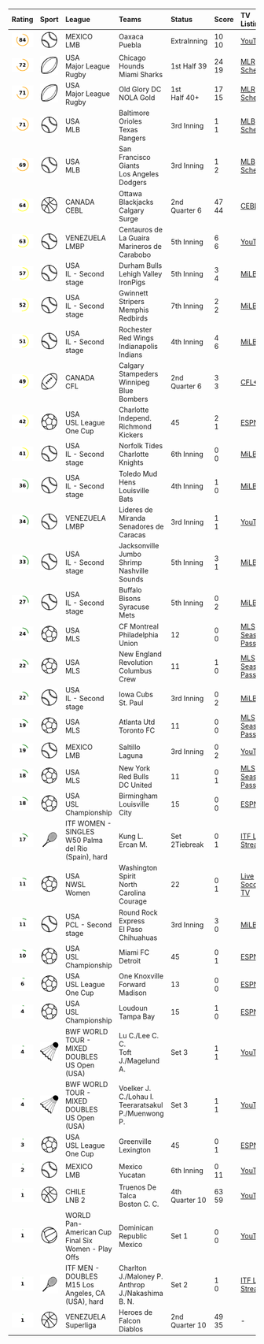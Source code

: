 | Rating                                                                                                                                 | Sport                                                                                                                     | League                                                 | Teams                                                  | Status         | Score    | TV Listing                                                                                                                      |
|:---------------------------------------------------------------------------------------------------------------------------------------|:--------------------------------------------------------------------------------------------------------------------------|:-------------------------------------------------------|:-------------------------------------------------------|:---------------|:---------|:--------------------------------------------------------------------------------------------------------------------------------|
| <img src="https://raw.githubusercontent.com/BlakeDuncan25/Donut-SVG-Ratings/bac4e4a278175106499642192132b1786a9aec38/84.svg" alt="84"> | <img src="https://raw.githubusercontent.com/BlakeDuncan25/Donut-SVG-Ratings/master/baseball.png" alt="Baseball">          | MEXICO<br>LMB                                          | Oaxaca<br>Puebla                                       | ExtraInning    | 10<br>10 | <a href="https://www.youtube.com/results?search_query=liga+mexicana+de+beisbol&sp=EgJAAQ%253D%253D">YouTube</a>                 |
| <img src="https://raw.githubusercontent.com/BlakeDuncan25/Donut-SVG-Ratings/bac4e4a278175106499642192132b1786a9aec38/72.svg" alt="72"> | <img src="https://raw.githubusercontent.com/BlakeDuncan25/Donut-SVG-Ratings/master/rugby.png" alt="Rugby">                | USA<br>Major League Rugby                              | Chicago Hounds<br>Miami Sharks                         | 1st Half 39    | 24<br>19 | <a href="https://www.majorleague.rugby/schedules/">MLR Schedule</a>                                                             |
| <img src="https://raw.githubusercontent.com/BlakeDuncan25/Donut-SVG-Ratings/bac4e4a278175106499642192132b1786a9aec38/71.svg" alt="71"> | <img src="https://raw.githubusercontent.com/BlakeDuncan25/Donut-SVG-Ratings/master/rugby.png" alt="Rugby">                | USA<br>Major League Rugby                              | Old Glory DC<br>NOLA Gold                              | 1st Half 40+   | 17<br>15 | <a href="https://www.majorleague.rugby/schedules/">MLR Schedule</a>                                                             |
| <img src="https://raw.githubusercontent.com/BlakeDuncan25/Donut-SVG-Ratings/bac4e4a278175106499642192132b1786a9aec38/71.svg" alt="71"> | <img src="https://raw.githubusercontent.com/BlakeDuncan25/Donut-SVG-Ratings/master/baseball.png" alt="Baseball">          | USA<br>MLB                                             | Baltimore Orioles<br>Texas Rangers                     | 3rd Inning     | 1<br>1   | <a href="https://www.mlb.com/schedule">MLB Schedule</a>                                                                         |
| <img src="https://raw.githubusercontent.com/BlakeDuncan25/Donut-SVG-Ratings/bac4e4a278175106499642192132b1786a9aec38/69.svg" alt="69"> | <img src="https://raw.githubusercontent.com/BlakeDuncan25/Donut-SVG-Ratings/master/baseball.png" alt="Baseball">          | USA<br>MLB                                             | San Francisco Giants<br>Los Angeles Dodgers            | 3rd Inning     | 1<br>2   | <a href="https://www.mlb.com/schedule">MLB Schedule</a>                                                                         |
| <img src="https://raw.githubusercontent.com/BlakeDuncan25/Donut-SVG-Ratings/bac4e4a278175106499642192132b1786a9aec38/64.svg" alt="64"> | <img src="https://raw.githubusercontent.com/BlakeDuncan25/Donut-SVG-Ratings/master/basketball.png" alt="Basketball">      | CANADA<br>CEBL                                         | Ottawa Blackjacks<br>Calgary Surge                     | 2nd Quarter 6  | 47<br>44 | <a href="https://plus.cebl.ca/">CEBL+</a>                                                                                       |
| <img src="https://raw.githubusercontent.com/BlakeDuncan25/Donut-SVG-Ratings/bac4e4a278175106499642192132b1786a9aec38/63.svg" alt="63"> | <img src="https://raw.githubusercontent.com/BlakeDuncan25/Donut-SVG-Ratings/master/baseball.png" alt="Baseball">          | VENEZUELA<br>LMBP                                      | Centauros de La Guaira<br>Marineros de Carabobo        | 5th Inning     | 6<br>6   | <a href="https://www.youtube.com/@LMBPVE/streams">YouTube</a>                                                                   |
| <img src="https://raw.githubusercontent.com/BlakeDuncan25/Donut-SVG-Ratings/bac4e4a278175106499642192132b1786a9aec38/57.svg" alt="57"> | <img src="https://raw.githubusercontent.com/BlakeDuncan25/Donut-SVG-Ratings/master/baseball.png" alt="Baseball">          | USA<br>IL - Second stage                               | Durham Bulls<br>Lehigh Valley IronPigs                 | 5th Inning     | 3<br>4   | <a href="http://milb.tv/">MiLB.TV</a>                                                                                           |
| <img src="https://raw.githubusercontent.com/BlakeDuncan25/Donut-SVG-Ratings/bac4e4a278175106499642192132b1786a9aec38/52.svg" alt="52"> | <img src="https://raw.githubusercontent.com/BlakeDuncan25/Donut-SVG-Ratings/master/baseball.png" alt="Baseball">          | USA<br>IL - Second stage                               | Gwinnett Stripers<br>Memphis Redbirds                  | 7th Inning     | 2<br>2   | <a href="http://milb.tv/">MiLB.TV</a>                                                                                           |
| <img src="https://raw.githubusercontent.com/BlakeDuncan25/Donut-SVG-Ratings/bac4e4a278175106499642192132b1786a9aec38/51.svg" alt="51"> | <img src="https://raw.githubusercontent.com/BlakeDuncan25/Donut-SVG-Ratings/master/baseball.png" alt="Baseball">          | USA<br>IL - Second stage                               | Rochester Red Wings<br>Indianapolis Indians            | 4th Inning     | 4<br>6   | <a href="http://milb.tv/">MiLB.TV</a>                                                                                           |
| <img src="https://raw.githubusercontent.com/BlakeDuncan25/Donut-SVG-Ratings/bac4e4a278175106499642192132b1786a9aec38/49.svg" alt="49"> | <img src="https://raw.githubusercontent.com/BlakeDuncan25/Donut-SVG-Ratings/master/football.png" alt="American Football"> | CANADA<br>CFL                                          | Calgary Stampeders<br>Winnipeg Blue Bombers            | 2nd Quarter 6  | 3<br>3   | <a href="https://www.cfl.ca/plus/">CFL+</a>                                                                                     |
| <img src="https://raw.githubusercontent.com/BlakeDuncan25/Donut-SVG-Ratings/bac4e4a278175106499642192132b1786a9aec38/42.svg" alt="42"> | <img src="https://raw.githubusercontent.com/BlakeDuncan25/Donut-SVG-Ratings/master/soccer.png" alt="Soccer">              | USA<br>USL League One Cup                              | Charlotte Independ.<br>Richmond Kickers                | 45             | 2<br>1   | <a href="https://www.espn.com/watch/catalog/4353061c-244c-3586-b267-7d54b4d79cde/usl-jaegermeister-cup#bucketId=7373">ESPN+</a> |
| <img src="https://raw.githubusercontent.com/BlakeDuncan25/Donut-SVG-Ratings/bac4e4a278175106499642192132b1786a9aec38/41.svg" alt="41"> | <img src="https://raw.githubusercontent.com/BlakeDuncan25/Donut-SVG-Ratings/master/baseball.png" alt="Baseball">          | USA<br>IL - Second stage                               | Norfolk Tides<br>Charlotte Knights                     | 6th Inning     | 0<br>0   | <a href="http://milb.tv/">MiLB.TV</a>                                                                                           |
| <img src="https://raw.githubusercontent.com/BlakeDuncan25/Donut-SVG-Ratings/bac4e4a278175106499642192132b1786a9aec38/36.svg" alt="36"> | <img src="https://raw.githubusercontent.com/BlakeDuncan25/Donut-SVG-Ratings/master/baseball.png" alt="Baseball">          | USA<br>IL - Second stage                               | Toledo Mud Hens<br>Louisville Bats                     | 4th Inning     | 1<br>0   | <a href="http://milb.tv/">MiLB.TV</a>                                                                                           |
| <img src="https://raw.githubusercontent.com/BlakeDuncan25/Donut-SVG-Ratings/bac4e4a278175106499642192132b1786a9aec38/34.svg" alt="34"> | <img src="https://raw.githubusercontent.com/BlakeDuncan25/Donut-SVG-Ratings/master/baseball.png" alt="Baseball">          | VENEZUELA<br>LMBP                                      | Lideres de Miranda<br>Senadores de Caracas             | 3rd Inning     | 1<br>1   | <a href="https://www.youtube.com/@LMBPVE/streams">YouTube</a>                                                                   |
| <img src="https://raw.githubusercontent.com/BlakeDuncan25/Donut-SVG-Ratings/bac4e4a278175106499642192132b1786a9aec38/33.svg" alt="33"> | <img src="https://raw.githubusercontent.com/BlakeDuncan25/Donut-SVG-Ratings/master/baseball.png" alt="Baseball">          | USA<br>IL - Second stage                               | Jacksonville Jumbo Shrimp<br>Nashville Sounds          | 5th Inning     | 3<br>1   | <a href="http://milb.tv/">MiLB.TV</a>                                                                                           |
| <img src="https://raw.githubusercontent.com/BlakeDuncan25/Donut-SVG-Ratings/bac4e4a278175106499642192132b1786a9aec38/27.svg" alt="27"> | <img src="https://raw.githubusercontent.com/BlakeDuncan25/Donut-SVG-Ratings/master/baseball.png" alt="Baseball">          | USA<br>IL - Second stage                               | Buffalo Bisons<br>Syracuse Mets                        | 5th Inning     | 0<br>2   | <a href="http://milb.tv/">MiLB.TV</a>                                                                                           |
| <img src="https://raw.githubusercontent.com/BlakeDuncan25/Donut-SVG-Ratings/bac4e4a278175106499642192132b1786a9aec38/24.svg" alt="24"> | <img src="https://raw.githubusercontent.com/BlakeDuncan25/Donut-SVG-Ratings/master/soccer.png" alt="Soccer">              | USA<br>MLS                                             | CF Montreal<br>Philadelphia Union                      | 12             | 0<br>0   | <a href="https://tv.apple.com/us/channel/tvs.sbd.7000">MLS Season Pass</a>                                                      |
| <img src="https://raw.githubusercontent.com/BlakeDuncan25/Donut-SVG-Ratings/bac4e4a278175106499642192132b1786a9aec38/22.svg" alt="22"> | <img src="https://raw.githubusercontent.com/BlakeDuncan25/Donut-SVG-Ratings/master/soccer.png" alt="Soccer">              | USA<br>MLS                                             | New England Revolution<br>Columbus Crew                | 11             | 1<br>0   | <a href="https://tv.apple.com/us/channel/tvs.sbd.7000">MLS Season Pass</a>                                                      |
| <img src="https://raw.githubusercontent.com/BlakeDuncan25/Donut-SVG-Ratings/bac4e4a278175106499642192132b1786a9aec38/22.svg" alt="22"> | <img src="https://raw.githubusercontent.com/BlakeDuncan25/Donut-SVG-Ratings/master/baseball.png" alt="Baseball">          | USA<br>IL - Second stage                               | Iowa Cubs<br>St. Paul                                  | 3rd Inning     | 0<br>2   | <a href="http://milb.tv/">MiLB.TV</a>                                                                                           |
| <img src="https://raw.githubusercontent.com/BlakeDuncan25/Donut-SVG-Ratings/bac4e4a278175106499642192132b1786a9aec38/19.svg" alt="19"> | <img src="https://raw.githubusercontent.com/BlakeDuncan25/Donut-SVG-Ratings/master/soccer.png" alt="Soccer">              | USA<br>MLS                                             | Atlanta Utd<br>Toronto FC                              | 11             | 0<br>0   | <a href="https://tv.apple.com/us/channel/tvs.sbd.7000">MLS Season Pass</a>                                                      |
| <img src="https://raw.githubusercontent.com/BlakeDuncan25/Donut-SVG-Ratings/bac4e4a278175106499642192132b1786a9aec38/19.svg" alt="19"> | <img src="https://raw.githubusercontent.com/BlakeDuncan25/Donut-SVG-Ratings/master/baseball.png" alt="Baseball">          | MEXICO<br>LMB                                          | Saltillo<br>Laguna                                     | 3rd Inning     | 0<br>2   | <a href="https://www.youtube.com/results?search_query=liga+mexicana+de+beisbol&sp=EgJAAQ%253D%253D">YouTube</a>                 |
| <img src="https://raw.githubusercontent.com/BlakeDuncan25/Donut-SVG-Ratings/bac4e4a278175106499642192132b1786a9aec38/18.svg" alt="18"> | <img src="https://raw.githubusercontent.com/BlakeDuncan25/Donut-SVG-Ratings/master/soccer.png" alt="Soccer">              | USA<br>MLS                                             | New York Red Bulls<br>DC United                        | 11             | 0<br>1   | <a href="https://tv.apple.com/us/channel/tvs.sbd.7000">MLS Season Pass</a>                                                      |
| <img src="https://raw.githubusercontent.com/BlakeDuncan25/Donut-SVG-Ratings/bac4e4a278175106499642192132b1786a9aec38/18.svg" alt="18"> | <img src="https://raw.githubusercontent.com/BlakeDuncan25/Donut-SVG-Ratings/master/soccer.png" alt="Soccer">              | USA<br>USL Championship                                | Birmingham<br>Louisville City                          | 15             | 0<br>0   | <a href="https://www.espn.com/watch/catalog/573c1a9a-fcdd-49b4-af3a-e4b065c461c5/usl-championship#bucketId=7373">ESPN+</a>      |
| <img src="https://raw.githubusercontent.com/BlakeDuncan25/Donut-SVG-Ratings/bac4e4a278175106499642192132b1786a9aec38/17.svg" alt="17"> | <img src="https://raw.githubusercontent.com/BlakeDuncan25/Donut-SVG-Ratings/master/tennis.png" alt="Tennis">              | ITF WOMEN - SINGLES<br>W50 Palma del Rio (Spain), hard | Kung L.<br>Ercan M.                                    | Set 2Tiebreak  | 0<br>1   | <a href="https://live.itftennis.com/en/live-streams/">ITF Live Streams</a>                                                      |
| <img src="https://raw.githubusercontent.com/BlakeDuncan25/Donut-SVG-Ratings/bac4e4a278175106499642192132b1786a9aec38/11.svg" alt="11"> | <img src="https://raw.githubusercontent.com/BlakeDuncan25/Donut-SVG-Ratings/master/soccer.png" alt="Soccer">              | USA<br>NWSL Women                                      | Washington Spirit<br>North Carolina Courage            | 22             | 0<br>1   | <a href="https://www.livesoccertv.com/competitions/united-states/nwsl/">Live Soccer TV</a>                                      |
| <img src="https://raw.githubusercontent.com/BlakeDuncan25/Donut-SVG-Ratings/bac4e4a278175106499642192132b1786a9aec38/11.svg" alt="11"> | <img src="https://raw.githubusercontent.com/BlakeDuncan25/Donut-SVG-Ratings/master/baseball.png" alt="Baseball">          | USA<br>PCL - Second stage                              | Round Rock Express<br>El Paso Chihuahuas               | 3rd Inning     | 3<br>0   | <a href="http://milb.tv/">MiLB.TV</a>                                                                                           |
| <img src="https://raw.githubusercontent.com/BlakeDuncan25/Donut-SVG-Ratings/bac4e4a278175106499642192132b1786a9aec38/10.svg" alt="10"> | <img src="https://raw.githubusercontent.com/BlakeDuncan25/Donut-SVG-Ratings/master/soccer.png" alt="Soccer">              | USA<br>USL Championship                                | Miami FC<br>Detroit                                    | 45             | 0<br>1   | <a href="https://www.espn.com/watch/catalog/573c1a9a-fcdd-49b4-af3a-e4b065c461c5/usl-championship#bucketId=7373">ESPN+</a>      |
| <img src="https://raw.githubusercontent.com/BlakeDuncan25/Donut-SVG-Ratings/bac4e4a278175106499642192132b1786a9aec38/6.svg" alt="6">   | <img src="https://raw.githubusercontent.com/BlakeDuncan25/Donut-SVG-Ratings/master/soccer.png" alt="Soccer">              | USA<br>USL League One Cup                              | One Knoxville<br>Forward Madison                       | 13             | 0<br>0   | <a href="https://www.espn.com/watch/catalog/4353061c-244c-3586-b267-7d54b4d79cde/usl-jaegermeister-cup#bucketId=7373">ESPN+</a> |
| <img src="https://raw.githubusercontent.com/BlakeDuncan25/Donut-SVG-Ratings/bac4e4a278175106499642192132b1786a9aec38/4.svg" alt="4">   | <img src="https://raw.githubusercontent.com/BlakeDuncan25/Donut-SVG-Ratings/master/soccer.png" alt="Soccer">              | USA<br>USL Championship                                | Loudoun<br>Tampa Bay                                   | 15             | 1<br>0   | <a href="https://www.espn.com/watch/catalog/573c1a9a-fcdd-49b4-af3a-e4b065c461c5/usl-championship#bucketId=7373">ESPN+</a>      |
| <img src="https://raw.githubusercontent.com/BlakeDuncan25/Donut-SVG-Ratings/bac4e4a278175106499642192132b1786a9aec38/4.svg" alt="4">   | <img src="https://raw.githubusercontent.com/BlakeDuncan25/Donut-SVG-Ratings/master/badminton.png" alt="Badminton">        | BWF WORLD TOUR - MIXED DOUBLES<br>US Open (USA)        | Lu C./Lee C. C.<br>Toft J./Magelund A.                 | Set 3          | 1<br>1   | <a href="https://www.youtube.com/@bwftv/streams">YouTube</a>                                                                    |
| <img src="https://raw.githubusercontent.com/BlakeDuncan25/Donut-SVG-Ratings/bac4e4a278175106499642192132b1786a9aec38/4.svg" alt="4">   | <img src="https://raw.githubusercontent.com/BlakeDuncan25/Donut-SVG-Ratings/master/badminton.png" alt="Badminton">        | BWF WORLD TOUR - MIXED DOUBLES<br>US Open (USA)        | Voelker J. C./Lohau I.<br>Teeraratsakul P./Muenwong P. | Set 3          | 1<br>1   | <a href="https://www.youtube.com/@bwftv/streams">YouTube</a>                                                                    |
| <img src="https://raw.githubusercontent.com/BlakeDuncan25/Donut-SVG-Ratings/bac4e4a278175106499642192132b1786a9aec38/3.svg" alt="3">   | <img src="https://raw.githubusercontent.com/BlakeDuncan25/Donut-SVG-Ratings/master/soccer.png" alt="Soccer">              | USA<br>USL League One Cup                              | Greenville<br>Lexington                                | 45             | 0<br>1   | <a href="https://www.espn.com/watch/catalog/4353061c-244c-3586-b267-7d54b4d79cde/usl-jaegermeister-cup#bucketId=7373">ESPN+</a> |
| <img src="https://raw.githubusercontent.com/BlakeDuncan25/Donut-SVG-Ratings/bac4e4a278175106499642192132b1786a9aec38/2.svg" alt="2">   | <img src="https://raw.githubusercontent.com/BlakeDuncan25/Donut-SVG-Ratings/master/baseball.png" alt="Baseball">          | MEXICO<br>LMB                                          | Mexico<br>Yucatan                                      | 6th Inning     | 0<br>11  | <a href="https://www.youtube.com/results?search_query=liga+mexicana+de+beisbol&sp=EgJAAQ%253D%253D">YouTube</a>                 |
| <img src="https://raw.githubusercontent.com/BlakeDuncan25/Donut-SVG-Ratings/bac4e4a278175106499642192132b1786a9aec38/1.svg" alt="1">   | <img src="https://raw.githubusercontent.com/BlakeDuncan25/Donut-SVG-Ratings/master/basketball.png" alt="Basketball">      | CHILE<br>LNB 2                                         | Truenos De Talca<br>Boston C. C.                       | 4th Quarter 10 | 63<br>59 | <a href="https://www.youtube.com/@LNBChile/streams">YouTube</a>                                                                 |
| <img src="https://raw.githubusercontent.com/BlakeDuncan25/Donut-SVG-Ratings/bac4e4a278175106499642192132b1786a9aec38/1.svg" alt="1">   | <img src="https://raw.githubusercontent.com/BlakeDuncan25/Donut-SVG-Ratings/master/volleyball.png" alt="Volleyball">      | WORLD<br>Pan-American Cup Final Six Women - Play Offs  | Dominican Republic<br>Mexico                           | Set 1          | 0<br>0   | <a href="https://www.youtube.com/@ReinasdelCaribe/streams">YouTube</a>                                                          |
| <img src="https://raw.githubusercontent.com/BlakeDuncan25/Donut-SVG-Ratings/bac4e4a278175106499642192132b1786a9aec38/1.svg" alt="1">   | <img src="https://raw.githubusercontent.com/BlakeDuncan25/Donut-SVG-Ratings/master/tennis.png" alt="Tennis">              | ITF MEN - DOUBLES<br>M15 Los Angeles, CA (USA), hard   | Charlton J./Maloney P.<br>Anthrop J./Nakashima B. N.   | Set 2          | 1<br>0   | <a href="https://live.itftennis.com/en/live-streams/">ITF Live Streams</a>                                                      |
| <img src="https://raw.githubusercontent.com/BlakeDuncan25/Donut-SVG-Ratings/bac4e4a278175106499642192132b1786a9aec38/1.svg" alt="1">   | <img src="https://raw.githubusercontent.com/BlakeDuncan25/Donut-SVG-Ratings/master/basketball.png" alt="Basketball">      | VENEZUELA<br>Superliga                                 | Heroes de Falcon<br>Diablos                            | 2nd Quarter 10 | 49<br>35 | -                                                                                                                               |